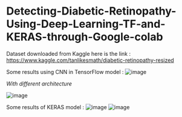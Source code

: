 # Detecting-Diabetic-Retinopathy-Using-Deep-Learning-TF-and-KERAS-through-Google-colab


Dataset downloaded from Kaggle here is the link : https://www.kaggle.com/tanlikesmath/diabetic-retinopathy-resized


Some results using CNN in TensorFlow model : ![image](https://user-images.githubusercontent.com/83949402/117637980-ac544200-b182-11eb-826b-821395ee6e38.png)

*With different architecture*

![image](https://user-images.githubusercontent.com/83949402/117638075-c68e2000-b182-11eb-9b5e-49d487a00d25.png)


Some results of KERAS model : ![image](https://user-images.githubusercontent.com/83949402/117638346-05bc7100-b183-11eb-9141-604a81bbf5ca.png)
![image](https://user-images.githubusercontent.com/83949402/117638315-fd643600-b182-11eb-9a36-649ace904266.png)


